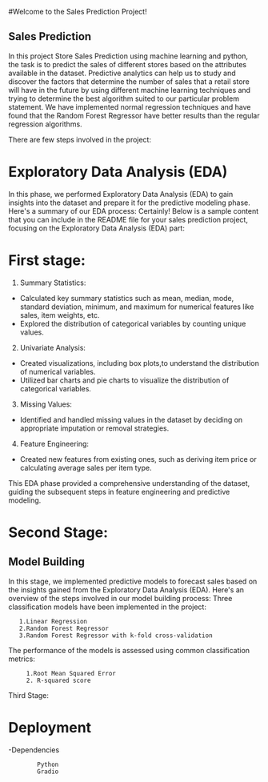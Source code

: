 #Welcome to the Sales Prediction Project!


## Sales Prediction 
In this project Store Sales Prediction using machine learning and python, the task is to predict the sales of different stores based on the attributes available in the dataset. Predictive analytics can help us to study and discover the factors that determine the number of sales that a retail store will have in the future by using different machine learning techniques and trying to determine the best algorithm suited to our particular problem statement. We have implemented normal regression techniques and  have found that the  Random Forest Regressor have better results than the regular regression algorithms.

There are few steps involved in the project:
# Exploratory Data Analysis (EDA)
    
 In this phase, we performed Exploratory Data Analysis (EDA) to gain insights into the dataset and prepare it for the predictive modeling phase. Here's a summary of our EDA process:
   Certainly! Below is a sample content that you can include in the README file for your sales prediction project, focusing on the Exploratory Data Analysis (EDA) part:

# First stage:

 1. Summary Statistics:
- Calculated key summary statistics such as mean, median, mode, standard deviation, minimum, and maximum for numerical features like sales, item weights, etc.
- Explored the distribution of categorical variables by counting unique values.

 2. Univariate Analysis:
- Created visualizations, including box plots,to understand the distribution of numerical variables.
- Utilized bar charts and pie charts to visualize the distribution of categorical variables.

 3. Missing Values:
- Identified and handled missing values in the dataset by deciding on appropriate imputation or removal strategies.

 4. Feature Engineering:
- Created new features from existing ones, such as deriving item price or calculating average sales per item type.


This EDA phase provided a comprehensive understanding of the dataset, guiding the subsequent steps in feature engineering and predictive modeling.


 # Second Stage:
 
 ## Model Building 
 
 In this stage, we implemented predictive models to forecast sales based on the insights gained from the Exploratory Data Analysis (EDA). Here's an overview of the steps involved in our model building process:
 Three classification models have been implemented in the  project:
 
       1.Linear Regression
       2.Random Forest Regressor
       3.Random Forest Regressor with k-fold cross-validation

 The performance of the models is assessed using common classification metrics:
 
         1.Root Mean Squared Error
         2. R-squared score

  Third Stage:
  # Deployment
  
  -Dependencies
  
            Python
            Gradio 


